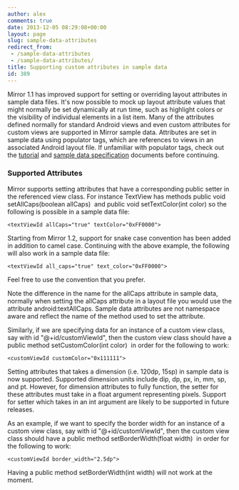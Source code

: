 ```yaml
---
author: alex
comments: true
date: 2013-12-05 08:29:08+00:00
layout: page
slug: sample-data-attributes
redirect_from:
 - /sample-data-attributes
 - /sample-data-attributes/
title: Supporting custom attributes in sample data
id: 389
---
```


Mirror 1.1 has improved support for setting or overriding layout attributes in sample data files. It's now possible to mock up layout attribute values that might normally be set dynamically at run time, such as highlight colors or the visibility of individual elements in a list item. Many of the attributes defined normally for standard Android views and even custom attributes for custom views are supported in Mirror sample data. Attributes are set in sample data using populator tags, which are references to views in an associated Android layout file. If unfamiliar with populator tags, check out the [tutorial]({{site.baseurl}}/mirror-tutorial/) and [sample data specification]({{site.baseurl}}/sample-data-specifications/) documents before continuing.





### Supported Attributes





Mirror supports setting attributes that have a corresponding public setter in the referenced view class. For instance TextView has methods public void setAllCaps(boolean allCaps)  and public void setTextColor(int color) so the following is possible in a sample data file:





`<textViewId allCaps="true" textColor="0xFF0000">
`




Starting from Mirror 1.2, support for snake case convention has been added in addition to camel case. Continuing with the above example, the following will also work in a sample data file:





`<textViewId all_caps="true" text_color="0xFF0000">
`




Feel free to use the convention that you prefer.





Note the difference in the name for the allCaps attribute in sample data, normally when setting the allCaps attribute in a layout file you would use the attribute android:textAllCaps. Sample data attributes are not namespace aware and reflect the name of the method used to set the attribute.





Similarly, if we are specifying data for an instance of a custom view class, say with id "@+id/customViewId", then the custom view class should have a public method setCustomColor(int color)  in order for the following to work:





`<customViewId customColor="0x111111">
`




Setting attributes that takes a dimension (i.e. 120dp, 15sp) in sample data is now supported. Supported dimension units include dip, dp, px, in, mm, sp, and pt. However, for dimension attributes to fully function, the setter for these attributes must take in a float argument representing pixels. Support for setter which takes in an int argument are likely to be supported in future releases.





As an example, if we want to specify the border width for an instance of a custom view class, say with id "@+id/customViewId", then the custom view class should have a public method setBorderWidth(float width)  in order for the following to work:





`<customViewId border_width="2.5dp">
`




Having a public method setBorderWidth(int width) will not work at the moment.



